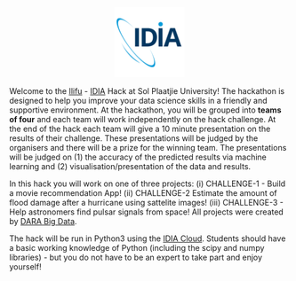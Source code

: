 <p align="center"><img width=25% src="https://github.com/idia-astro/hackathon-Sol-Plaatje/blob/master/CHALLENGE-2/media/idia_square_logo.png"></p>

Welcome to the [Ilifu](http://www.ilifu.ac.za/) - [IDIA](https://www.idia.ac.za/) Hack at Sol Plaatjie University! The hackathon is designed to help you improve your data science skills in a friendly and supportive environment. At the hackathon, you will be grouped into **teams of four** and each team will work independently on the hack challenge. At the end of the hack each team will give a 10 minute presentation on the results of their challenge. These presentations will be judged by the organisers and there will be a prize for the winning team. The presentations will be judged on (1) the accuracy of the predicted results via machine learning and (2) visualisation/presentation of the data and results.

In this hack you will work on one of three projects: (i) CHALLENGE-1 - Build a movie recommendation App! (ii) CHALLENGE-2 Estimate the amount of flood damage after a hurricane using sattelite images! (iii) CHALLENGE-3 - Help astronomers find pulsar signals from space! All projects were created by [DARA Big Data](https://www.darabigdata.com).

The hack will be run in Python3 using the [IDIA Cloud](idia.ac.za/research-and-projects/african-research-cloud). Students should have a basic working knowledge of Python (including the scipy and numpy libraries) - but you do not have to be an expert to take part and enjoy yourself!


